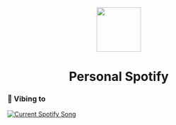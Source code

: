 <div align="center">
  <img src="spotify.svg" width="100" align="center">
  <h1>Personal Spotify</h1>
</div>

<h3>🥁 Vibing to</h3>
<a href="https://open.spotify.com/user/31n2n2lqbb5ld6gb3o2ljjtogryu">
  <img src="https://parth-spotify.vercel.app/api?theme=dark&scan=true&rainbow=true&spin=true" alt="Current Spotify Song">
</a>
